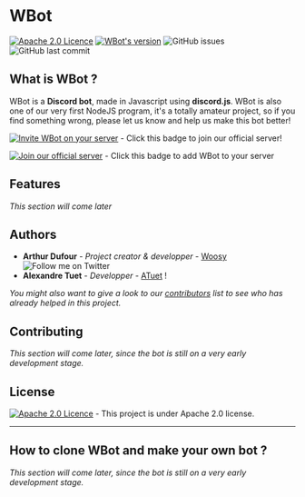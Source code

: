 # WBot


[![Apache 2.0 Licence](https://img.shields.io/hexpm/l/plug.svg)](https://tldrlegal.com/license/apache-license-2.0-(apache-2.0))
[![WBot's version](https://img.shields.io/badge/version-0.0.01-brightgreen.svg)](https://discord.gg/ff4f52s)
![GitHub issues](https://img.shields.io/github/issues-raw/woosy/bot-devoirs.svg)
![GitHub last commit](https://img.shields.io/github/last-commit/woosy/bot-devoirs.svg)




## What is WBot ?

WBot is a **Discord bot**, made in Javascript using **discord.js**. WBot is also one of our very first NodeJS program, it's a totally amateur project, so if you find something wrong, please let us know and help us make this bot better!


[![Invite WBot on your server](https://img.shields.io/discord/358623719914209301.svg?logo=discord&label=join%20us!&colorB=7289DA)](https://discordapp.com/oauth2/authorize?client_id=364846844217524225&scope=bot&permissions=2146958591) - Click this badge to join our official server!

[![Join our official server](https://img.shields.io/badge/Invite%20me-(click)-7289DA.svg?logo=discord)](https://discord.gg/ff4f52s) - Click this badge to add WBot to your server




## Features
*This section will come later*




## Authors

* **Arthur Dufour** - *Project creator & developper* - [Woosy](https://github.com/Woosy) ![Follow me on Twitter](https://img.shields.io/twitter/follow/woosy__.svg?style=social&label=Follow)
* **Alexandre Tuet** - *Developper* - [ATuet](https://github.com/atuet) !

*You might also want to give a look to our [contributors](https://github.com/woosy/bot-devoirs/contributors) list to see who has already helped in this project.*




## Contributing
*This section will come later, since the bot is still on a very early development stage.*




## License

[![Apache 2.0 Licence](https://img.shields.io/hexpm/l/plug.svg)](https://tldrlegal.com/license/apache-license-2.0-(apache-2.0)) - This project is under Apache 2.0 license.



---



## How to clone WBot and make your own bot ?
*This section will come later, since the bot is still on a very early development stage.*


